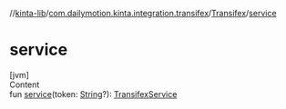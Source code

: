 //[kinta-lib](../../../index.md)/[com.dailymotion.kinta.integration.transifex](../index.md)/[Transifex](index.md)/[service](service.md)



# service  
[jvm]  
Content  
fun [service](service.md)(token: [String](https://kotlinlang.org/api/latest/jvm/stdlib/kotlin/-string/index.html)?): [TransifexService](../../com.dailymotion.kinta.integration.transifex.internal.model/-transifex-service/index.md)  



